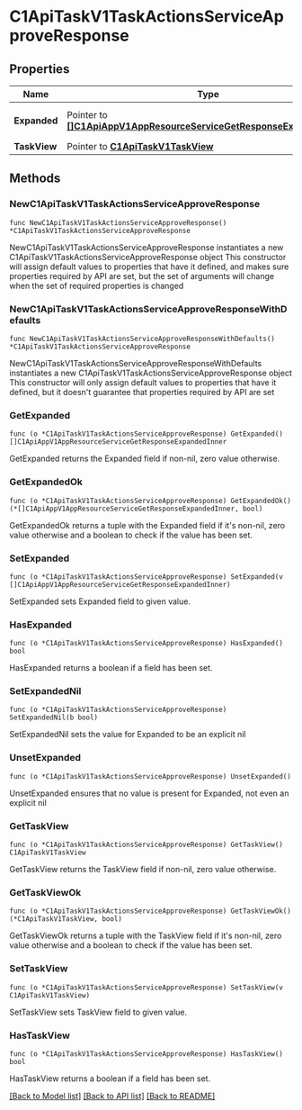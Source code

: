 # C1ApiTaskV1TaskActionsServiceApproveResponse

## Properties

Name | Type | Description | Notes
------------ | ------------- | ------------- | -------------
**Expanded** | Pointer to [**[]C1ApiAppV1AppResourceServiceGetResponseExpandedInner**](C1ApiAppV1AppResourceServiceGetResponseExpandedInner.md) | The expanded field. | [optional] 
**TaskView** | Pointer to [**C1ApiTaskV1TaskView**](C1ApiTaskV1TaskView.md) |  | [optional] 

## Methods

### NewC1ApiTaskV1TaskActionsServiceApproveResponse

`func NewC1ApiTaskV1TaskActionsServiceApproveResponse() *C1ApiTaskV1TaskActionsServiceApproveResponse`

NewC1ApiTaskV1TaskActionsServiceApproveResponse instantiates a new C1ApiTaskV1TaskActionsServiceApproveResponse object
This constructor will assign default values to properties that have it defined,
and makes sure properties required by API are set, but the set of arguments
will change when the set of required properties is changed

### NewC1ApiTaskV1TaskActionsServiceApproveResponseWithDefaults

`func NewC1ApiTaskV1TaskActionsServiceApproveResponseWithDefaults() *C1ApiTaskV1TaskActionsServiceApproveResponse`

NewC1ApiTaskV1TaskActionsServiceApproveResponseWithDefaults instantiates a new C1ApiTaskV1TaskActionsServiceApproveResponse object
This constructor will only assign default values to properties that have it defined,
but it doesn't guarantee that properties required by API are set

### GetExpanded

`func (o *C1ApiTaskV1TaskActionsServiceApproveResponse) GetExpanded() []C1ApiAppV1AppResourceServiceGetResponseExpandedInner`

GetExpanded returns the Expanded field if non-nil, zero value otherwise.

### GetExpandedOk

`func (o *C1ApiTaskV1TaskActionsServiceApproveResponse) GetExpandedOk() (*[]C1ApiAppV1AppResourceServiceGetResponseExpandedInner, bool)`

GetExpandedOk returns a tuple with the Expanded field if it's non-nil, zero value otherwise
and a boolean to check if the value has been set.

### SetExpanded

`func (o *C1ApiTaskV1TaskActionsServiceApproveResponse) SetExpanded(v []C1ApiAppV1AppResourceServiceGetResponseExpandedInner)`

SetExpanded sets Expanded field to given value.

### HasExpanded

`func (o *C1ApiTaskV1TaskActionsServiceApproveResponse) HasExpanded() bool`

HasExpanded returns a boolean if a field has been set.

### SetExpandedNil

`func (o *C1ApiTaskV1TaskActionsServiceApproveResponse) SetExpandedNil(b bool)`

 SetExpandedNil sets the value for Expanded to be an explicit nil

### UnsetExpanded
`func (o *C1ApiTaskV1TaskActionsServiceApproveResponse) UnsetExpanded()`

UnsetExpanded ensures that no value is present for Expanded, not even an explicit nil
### GetTaskView

`func (o *C1ApiTaskV1TaskActionsServiceApproveResponse) GetTaskView() C1ApiTaskV1TaskView`

GetTaskView returns the TaskView field if non-nil, zero value otherwise.

### GetTaskViewOk

`func (o *C1ApiTaskV1TaskActionsServiceApproveResponse) GetTaskViewOk() (*C1ApiTaskV1TaskView, bool)`

GetTaskViewOk returns a tuple with the TaskView field if it's non-nil, zero value otherwise
and a boolean to check if the value has been set.

### SetTaskView

`func (o *C1ApiTaskV1TaskActionsServiceApproveResponse) SetTaskView(v C1ApiTaskV1TaskView)`

SetTaskView sets TaskView field to given value.

### HasTaskView

`func (o *C1ApiTaskV1TaskActionsServiceApproveResponse) HasTaskView() bool`

HasTaskView returns a boolean if a field has been set.


[[Back to Model list]](../README.md#documentation-for-models) [[Back to API list]](../README.md#documentation-for-api-endpoints) [[Back to README]](../README.md)


